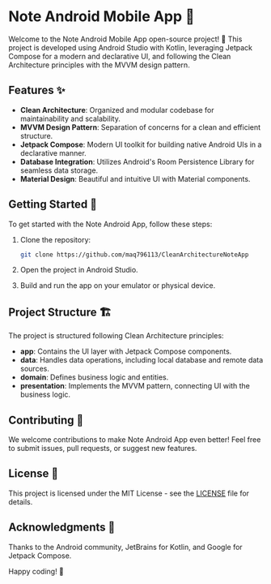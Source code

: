 # Note Android Mobile App 📱

Welcome to the Note Android Mobile App open-source project! 🚀 This project is developed using Android Studio with Kotlin, leveraging Jetpack Compose for a modern and declarative UI, and following the Clean Architecture principles with the MVVM design pattern.

## Features ✨

- **Clean Architecture**: Organized and modular codebase for maintainability and scalability.
- **MVVM Design Pattern**: Separation of concerns for a clean and efficient structure.
- **Jetpack Compose**: Modern UI toolkit for building native Android UIs in a declarative manner.
- **Database Integration**: Utilizes Android's Room Persistence Library for seamless data storage.
- **Material Design**: Beautiful and intuitive UI with Material components.

## Getting Started 🚦

To get started with the Note Android App, follow these steps:

1. Clone the repository:
   ```bash
   git clone https://github.com/maq796113/CleanArchitectureNoteApp
   ```

2. Open the project in Android Studio.

3. Build and run the app on your emulator or physical device.

## Project Structure 🏗️

The project is structured following Clean Architecture principles:

- **app**: Contains the UI layer with Jetpack Compose components.
- **data**: Handles data operations, including local database and remote data sources.
- **domain**: Defines business logic and entities.
- **presentation**: Implements the MVVM pattern, connecting UI with the business logic.

## Contributing 🤝

We welcome contributions to make Note Android App even better! Feel free to submit issues, pull requests, or suggest new features.

## License 📜

This project is licensed under the MIT License - see the [LICENSE](LICENSE) file for details.

## Acknowledgments 🙌

Thanks to the Android community, JetBrains for Kotlin, and Google for Jetpack Compose.

Happy coding! 🚀
